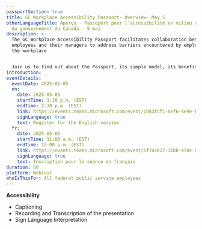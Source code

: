 ```yaml
---
passportSection: true
title: GC Workplace Accessibility Passport- Overview- May 5
otherLanguageTitle: Aperçu - Passeport pour l’accessibilité en milieu de travail
  du gouvernement du Canada - 5 mai
description: >-
  The GC Workplace Accessibility Passport facilitates collaboration between
  employees and their managers to address barriers encountered by employees in
  the workplace


  Join us to find out about the Passport, its simple model, its benefits, and the many resources to support its implementation.
introduction: _
eventDetails:
  eventDate: 2025-05-05
  en:
    date: 2025-05-05
    startTime: 1:30 p.m. (EST)
    endTime: 2:30 p.m. (EST)
    link: https://events.teams.microsoft.com/event/cd43fcf1-6ef6-4e9e-b1af-53249a330e36@d05bc194-94bf-4ad6-ae2e-1db0f2e38f5e
    signLanguage: true
    text: Register for the English session
  fr:
    date: 2025-05-05
    startTime: 11:00 a.m. (EST)
    endTime: 12:00 p.m. (EST)
    link: https://events.teams.microsoft.com/event/5f7ac627-11b0-470c-86f7-bb5627ed16f9@d05bc194-94bf-4ad6-ae2e-1db0f2e38f5e
    signLanguage: true
    text: Inscription pour la séance en français
duration: 60
platform: Webinar
whoIsThisFor: All federal public service employees
---
```

**Accessibility**

* Captioning
* Recording and Transcription of the presentation
* Sign Language Interpretation
